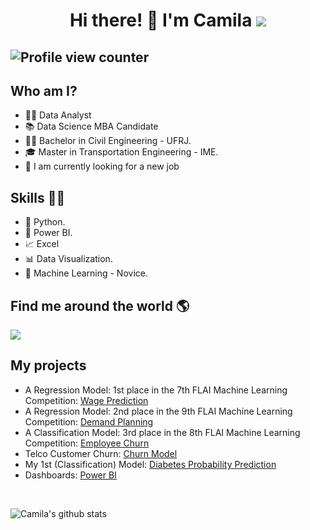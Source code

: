 

<h1 align="center"> Hi there!  👋 I'm Camila    <a href="https://www.linkedin.com/in/camila-maestrelli-leobons/" target="_blank"><img src="https://img.shields.io/badge/-LinkedIn-%230077B5?style=flat&logo=linkedin&logoColor=white" target="_blank"></a>
 

## ![Profile view counter ](https://komarev.com/ghpvc/?username=camilamaestrelli&color=blue&style=for-the-badge)
 


## Who am I? 


* 👩‍💻 Data Analyst 
* 📚 Data Science MBA Candidate
* 👩‍🎓 Bachelor in Civil Engineering - UFRJ.
* 🎓 Master in Transportation Engineering - IME.
* 🔩 I am currently looking for a new job





## Skills 👩‍💻

* 🐍 Python.
* 🧮 Power BI.
* 📈 Excel
* 📊 Data Visualization.
* 🔮 Machine Learning - Novice. 


## Find me around the world :earth_americas:

 <a href="https://www.linkedin.com/in/camila-maestrelli-leobons/"><img src="https://img.shields.io/badge/linkedin-%230077B5.svg?&style=for-the-badge&logo=linkedin&logoColor=white" /><a/>



## **My projects**

* A Regression Model: 1st place in the 7th FLAI Machine Learning Competition: [Wage Prediction](https://github.com/camilamaestrelli/Wage-Prediction-a-Regression-Competition)
* A Regression Model: 2nd place in the 9th FLAI Machine Learning Competition: [Demand Planning](https://github.com/camilamaestrelli/Demand-Forecasting-Regression_Competition)
* A Classification Model: 3rd place in the 8th FLAI Machine Learning Competition: [Employee Churn](https://github.com/camilamaestrelli/Employee-Churn-Classification-Competition)
* Telco Customer Churn: [Churn Model](https://github.com/camilamaestrelli/Telco-Customer-Churn)
* My 1st (Classification) Model: [Diabetes Probability Prediction](https://github.com/camilamaestrelli/Diabetes_probability_prediction)
* Dashboards: [Power BI](https://sites.google.com/view/portflio-bi-camilamaestrelli)
 
 
 <br>

![Camila's github stats](https://github-readme-stats.vercel.app/api?username=camilamaestrelli&show_icons=true&theme=radical&hide_rank=false)

<!--
**camilamaestrelli/camilamaestrelli** is a ✨ _special_ ✨ repository because its `README.md` (this file) appears on your GitHub profile.

Here are some ideas to get you started:

- 🔭 I’m currently working on ...
- 🌱 I’m currently learning ...
- 👯 I’m looking to collaborate on ...
- 🤔 I’m looking for help with ...
- 💬 Ask me about ...
- 📫 How to reach me: ...
- 😄 Pronouns: ...
- ⚡ Fun fact: ...
-->
